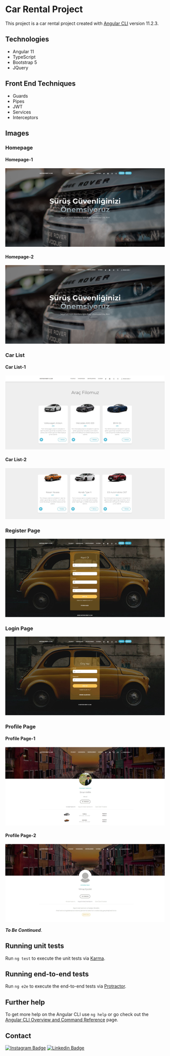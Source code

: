 # Car Rental Project

This project is a car rental project created with [Angular CLI](https://github.com/angular/angular-cli) version 11.2.3.

## Technologies

+ Angular 11
+ TypeScript
+ Bootstrap 5
+ JQuery

## Front End Techniques

+ Guards
+ Pipes
+ JWT
+ Services
+ Interceptors

## Images

### Homepage

#### Homepage-1
![](https://github.com/snankara/ReCapProject-Frontend/blob/master/src/assets/img/forGithubImages/Homepage1.JPG)

#### Homepage-2
![](https://github.com/snankara/ReCapProject-Frontend/blob/master/src/assets/img/forGithubImages/Homepage2.JPG)


### Car List

#### Car List-1
![](https://github.com/snankara/ReCapProject-Frontend/blob/master/src/assets/img/forGithubImages/CarList1.JPG)

#### Car List-2
![](https://github.com/snankara/ReCapProject-Frontend/blob/master/src/assets/img/forGithubImages/CarList2.JPG)


### Register Page
![](https://github.com/snankara/ReCapProject-Frontend/blob/master/src/assets/img/forGithubImages/SignUpPage.JPG)


### Login Page
![](https://github.com/snankara/ReCapProject-Frontend/blob/master/src/assets/img/forGithubImages/SignInPage.JPG)

### Profile Page

#### Profile Page-1
![](https://github.com/snankara/ReCapProject-Frontend/blob/master/src/assets/img/forGithubImages/ProfilePage1.JPG)

#### Profile Page-2
![](https://github.com/snankara/ReCapProject-Frontend/blob/master/src/assets/img/forGithubImages/ProfilePage2.JPG)

***To Be Continued***.

## Running unit tests

Run `ng test` to execute the unit tests via [Karma](https://karma-runner.github.io).

## Running end-to-end tests

Run `ng e2e` to execute the end-to-end tests via [Protractor](http://www.protractortest.org/).

## Further help

To get more help on the Angular CLI use `ng help` or go check out the [Angular CLI Overview and Command Reference](https://angular.io/cli) page.

## Contact

[![Instagram Badge](https://img.shields.io/badge/-Instagram-C13584?style=flat-quare&labelColor=C13584&logo=instagram&logoColor=white&link=link)](https://www.instagram.com/snankara_/)
[![Linkedin Badge](https://img.shields.io/badge/LinkedIn-0077B5?style=flat-quare&logo=linkedin&logoColor=white&link=link)](https://www.linkedin.com/in/snankara/)


